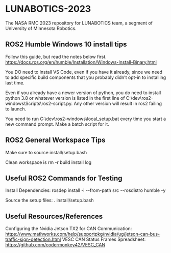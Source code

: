 # LUNABOTICS-2023

The NASA RMC 2023 repository for LUNABOTICS team, a segment of University of Minnesota Robotics.

## ROS2 Humble Windows 10 install tips

Follow this guide, but read the notes below first.
<https://docs.ros.org/en/humble/Installation/Windows-Install-Binary.html>

You DO need to install VS Code, even if you have it already, since we need to add specific build components that you probably didn’t opt-in to installing last time.

Even if you already have a newer version of python, you do need to install python 3.8 or whatever version is listed in the first line of C:\dev\ros2-windows\Scripts\ros2-script.py. Any other version will result in ros2 failing to launch.

You need to run C:\dev\ros2-windows\local_setup.bat every time you start a new command prompt. Make a batch script for it.

## ROS2 General Workspace Tips

Make sure to source install/setup.bash

Clean workspace is rm -r build install log

## Useful ROS2 Commands for Testing

Install Dependencies: rosdep install -i --from-path src --rosdistro humble -y

Source the setup files: . install/setup.bash

## Useful Resources/References

Configuring the Nvidia Jetson TX2 for CAN Communication: https://www.mathworks.com/help/supportpkg/nvidia/ug/jetson-can-bus-traffic-sign-detection.html
VESC CAN Status Frames Spreadsheet: https://github.com/codermonkey42/VESC_CAN

